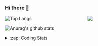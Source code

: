 ### Hi there 👋

<!--
**tao8687/tao8687** is a ✨ _special_ ✨ repository because its `README.md` (this file) appears on your GitHub profile.

Here are some ideas to get you started:

- 🔭 I’m currently working on ...
- 🌱 I’m currently learning ...
- 👯 I’m looking to collaborate on ...
- 🤔 I’m looking for help with ...
- 💬 Ask me about ...
- 📫 How to reach me: ...
- 😄 Pronouns: ...
- ⚡ Fun fact: ...
-->

<img align='right' src="https://media.giphy.com/media/M9gbBd9nbDrOTu1Mqx/giphy.gif" width="240">

  
![Top Langs](https://github-readme-stats.vercel.app/api/top-langs/?username=tao8687&layout=compact&title_color=23238E&text_color=A67D3D)

![Anurag's github stats](https://github-readme-stats.vercel.app/api?username=tao8687&show_icons=true&&text_color=A67D3D&title_color=23238E&show_icons=false&count_private=true&hide=stars)

<details>
  <summary>:zap: Coding Stats</summary>
  <br>
    
<!--START_SECTION:waka-->
![Code Time](http://img.shields.io/badge/Code%20Time-1%2C630%20hrs-blue)

![Profile Views](http://img.shields.io/badge/Profile%20Views-1-blue)

**🐱 My GitHub Data** 

> 📦 1.5 MB Used in GitHub's Storage 
 > 
> 🏆 211 Contributions in the Year 2024
 > 
> 🚫 Not Opted to Hire
 > 
> 📜 56 Public Repositories 
 > 
> 🔑 25 Private Repositories 
 > 
**I'm an Early 🐤** 

```text
🌞 Morning                1438 commits        ██████████████████████░░░   87.36 % 
🌆 Daytime                87 commits          █░░░░░░░░░░░░░░░░░░░░░░░░   05.29 % 
🌃 Evening                117 commits         ██░░░░░░░░░░░░░░░░░░░░░░░   07.11 % 
🌙 Night                  4 commits           ░░░░░░░░░░░░░░░░░░░░░░░░░   00.24 % 
```
📅 **I'm Most Productive on Wednesday** 

```text
Monday                   237 commits         ████░░░░░░░░░░░░░░░░░░░░░   14.40 % 
Tuesday                  224 commits         ███░░░░░░░░░░░░░░░░░░░░░░   13.61 % 
Wednesday                291 commits         ████░░░░░░░░░░░░░░░░░░░░░   17.68 % 
Thursday                 216 commits         ███░░░░░░░░░░░░░░░░░░░░░░   13.12 % 
Friday                   233 commits         ████░░░░░░░░░░░░░░░░░░░░░   14.16 % 
Saturday                 227 commits         ███░░░░░░░░░░░░░░░░░░░░░░   13.79 % 
Sunday                   218 commits         ███░░░░░░░░░░░░░░░░░░░░░░   13.24 % 
```


📊 **This Week I Spent My Time On** 

```text
🕑︎ Time Zone: Asia/Shanghai

💬 Programming Languages: 
C++                      12 hrs 42 mins      ████████████████░░░░░░░░░   64.81 % 
Python                   2 hrs 54 mins       ████░░░░░░░░░░░░░░░░░░░░░   14.81 % 
Other                    2 hrs 22 mins       ███░░░░░░░░░░░░░░░░░░░░░░   12.07 % 
JSON                     23 mins             ░░░░░░░░░░░░░░░░░░░░░░░░░   01.97 % 
C                        20 mins             ░░░░░░░░░░░░░░░░░░░░░░░░░   01.72 % 

🔥 Editors: 
VS Code                  19 hrs 37 mins      █████████████████████████   100.00 % 

🐱‍💻 Projects: 
tami_ws                  7 hrs 17 mins       █████████░░░░░░░░░░░░░░░░   37.12 % 
workspace                4 hrs 1 min         █████░░░░░░░░░░░░░░░░░░░░   20.52 % 
xju-robot                3 hrs 5 mins        ████░░░░░░░░░░░░░░░░░░░░░   15.72 % 
navigation               1 hr 54 mins        ██░░░░░░░░░░░░░░░░░░░░░░░   09.72 % 
Hospitalbot-Path-Planning1 hr 28 mins        ██░░░░░░░░░░░░░░░░░░░░░░░   07.48 % 

💻 Operating System: 
Linux                    19 hrs 37 mins      █████████████████████████   100.00 % 
```

**I Mostly Code in C++** 

```text
C++                      10 repos            ███████░░░░░░░░░░░░░░░░░░   29.41 % 
Python                   10 repos            ███████░░░░░░░░░░░░░░░░░░   29.41 % 
JavaScript               2 repos             █░░░░░░░░░░░░░░░░░░░░░░░░   05.88 % 
Batchfile                1 repo              █░░░░░░░░░░░░░░░░░░░░░░░░   02.94 % 
HTML                     1 repo              █░░░░░░░░░░░░░░░░░░░░░░░░   02.94 % 
```



**Timeline**

![Lines of Code chart](https://raw.githubusercontent.com/tao8687/tao8687/master/assets/bar_graph.png)


 Last Updated on 18/07/2024 01:20:12 UTC
<!--END_SECTION:waka-->
</details>
